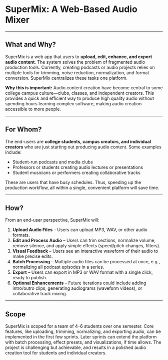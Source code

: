 # SuperMix: A Web-Based Audio Mixer

---

## What and Why?
SuperMix is a web app that users to **upload, edit, enhance, and export audio content**. The system solves the problem of fragmented audio production tools. Currently, creating podcasts or audio projects relies on multiple tools for trimming, noise reduction, normalization, and format conversion. SuperMix centralizes these tasks one platform. 

**Why this is important:** Audio content creation have become central to some college campus culture—clubs, classes, and independent creators. This provides a quick and efficient way to produce high quality audio without spending hours learning complex software, making audio creation accessible to more people.

---

## For Whom?
The end-users are **college students, campus creators, and individual creators** who are just starting out producing audio content. Some examples include:  
- Student-run podcasts and media clubs  
- Professors or students creating audio lectures or presentations  
- Student musicians or performers creating collaborative tracks  

These are users that have busy schedules. Thus, speeding up the production workflow, all within a single, convenient platform will save time. 

---

## How?
From an end-user perspective, SuperMix will:  
1. **Upload Audio Files** – Users can upload MP3, WAV, or other audio formats.  
2. **Edit and Process Audio** – Users can trim sections, normalize volume, remove silence, and apply simple effects (speed/pitch changes, filters).  
3. **Visual Feedback** – Users see an interactive waveform of their audio to make precise edits.  
4. **Batch Processing** – Multiple audio files can be processed at once, e.g., normalizing all podcast episodes in a series.  
5. **Export** – Users can export in MP3 or WAV format with a single click, ready to publish.  
6. **Optional Enhancements** – Future iterations could include adding intro/outro clips, generating audiograms (waveform videos), or collaborative track mixing.

---

## Scope
SuperMix is scoped for a team of 4–6 students over one semester. Core features, like uploading, trimming, normalizing, and exporting audio, can be implemented in the first few sprints. Later sprints can extend the platform with batch processing, effect presets, and visualizations, if time allows. The project is challenging but achievable, and results in a polished audio creation tool for students and individual creators. 
